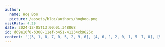 ```yaml
---
author:
  name: Hog Boo
  picture: /assets/blog/authors/hogboo.png
maskRate: 0.25
date: 2024-12-05T13:00:01.348868
id: d69e10f0-b308-11ef-b451-41234cb8625c
content: '[[3, 1, 8, 7, 0, 5, 2, 9, 6], [4, 6, 9, 2, 0, 1, 5, 7, 0], [5, 2, 7, 3, 6, 0, 4, 8, 1], [2, 7, 0, 4, 0, 6, 8, 0, 0], [1, 8, 0, 9, 0, 2, 6, 0, 4], [9, 4, 0, 5, 0, 8, 7, 1, 2], [7, 0, 0, 8, 2, 4, 9, 0, 5], [6, 0, 2, 0, 9, 7, 0, 4, 8], [8, 9, 4, 6, 5, 3, 1, 0, 7]]'
---
```

